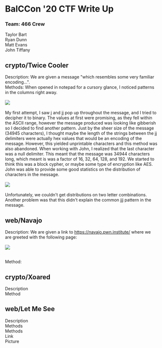 # BalCCon '20 CTF Write Up
### Team: 466 Crew
Taylor Bart<br>
Ryan Dunn<br>
Matt Evans<br>
John Tiffany<br>

## crypto/Twice Cooler
Description: We are given a message "which resembles some very familiar encoding...".<br>
Methods: When opened in notepad for a cursory glance, I noticed patterns in the columns right away.<br><br>
![](https://github.com/tbart27/BalCCon_CTF/blob/master/crypto1.png)<br><br>
My first attempt, I saw j and jj pop up throughout the message, and I tried to decipher it to binary. The values at first were promising, as they fell within the ASCII range, however the message produced was looking like gibberish so I decided to find another pattern.
Just by the sheer size of the message (34945 characters), I thought maybe the length of the strings between the jj delimiters were actually hex values that would be an encoding of the message. However, this yielded unprintable characters and this method was also abandoned.
When working with John, I realized that the last character was a null delimiter. This meant that the message was 34944 characters long, which meant is was a factor of 16, 32, 64, 128, and 192. We started to think this was a block cypher, or maybe some type of encryption like AES.<br>
John was able to provide some good statistics on the distribution of characters in the message.<br><br>
![](https://github.com/tbart27/BalCCon_CTF/blob/master/crypto2.png)<br><br>
Unfortunately, we couldn't get distributions on two letter combinations. Another problem was that this didn't explain the common jjj pattern in the message.

## web/Navajo
Description: We are given a link to https://navajo.pwn.institute/ where we are greeted with the following page:<br><br>
![](https://github.com/tbart27/BalCCon_CTF/blob/master/web1.png)<br><br>

Method:<br>

## crypto/Xoared
Description<br>
Method<br>

## web/Let Me See
Description<br>
Methods<br>
Methods<br>
Link<br>
Picture<br>
